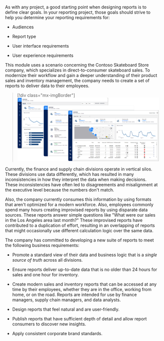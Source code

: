 As with any project, a good starting point when designing reports is to define clear goals. In your reporting project, those goals should strive to help you determine your reporting requirements for:

- Audiences

- Report type

- User interface requirements

- User experience requirements

This module uses a scenario concerning the Contoso Skateboard Store company, which specializes in direct-to-consumer skateboard sales. To modernize their workflow and gain a deeper understanding of their product sales and inventory management, the company needs to create a set of reports to deliver data to their employees.

> [!div class="mx-imgBorder"]
> [![Image shows an example Power BI report from the Contoso Skateboard Store.](../media/contoso-skateboard-store-company-report-requirements.png)](../media/contoso-skateboard-store-company-report-requirements.png#lightbox)

Currently, the finance and supply chain divisions operate in vertical silos. These divisions use data differently, which has resulted in many inconsistencies in how they interpret the data when making decisions. These inconsistencies have often led to disagreements and misalignment at the executive level because the numbers don't match.

Also, the company currently consumes this information by using formats that aren't optimized for a modern workforce. Also, employees commonly spend many hours creating improvised reports by using disparate data sources. These reports answer simple questions like "What were our sales in the Los Angeles area last month?" These improvised reports have contributed to a duplication of effort, resulting in an overlapping of reports that might occasionally use different calculation logic over the same data.

The company has committed to developing a new suite of reports to meet the following business requirements:

- Promote a standard view of their data and business logic that is a *single source of truth* across all divisions.

- Ensure reports deliver up-to-date data that is no older than 24 hours for sales and one hour for inventory.

- Create modern sales and inventory reports that can be accessed at any time by their employees, whether they are in the office, working from home, or on the road. Reports are intended for use by finance managers, supply chain managers, and data analysts.

- Design reports that feel natural and are user-friendly.

- Publish reports that have sufficient depth of detail and allow report consumers to discover new insights.

- Apply consistent corporate brand standards.
